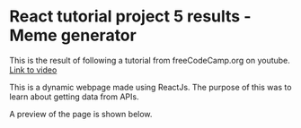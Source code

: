 # React tutorial project 5 results - Meme generator

This is the result of following a tutorial from freeCodeCamp.org on youtube. [Link to video](https://www.youtube.com/watch?v=bMknfKXIFA8&t=12s&ab_channel=freeCodeCamp.org)

This is a dynamic webpage made using ReactJs. The purpose of this was to learn about getting data from APIs.

A preview of the page is shown below.

<!-- ![Preview image](https://github.com/mhdrofiq/react-tutorial-project-5/blob/master/preview_project5.png) -->